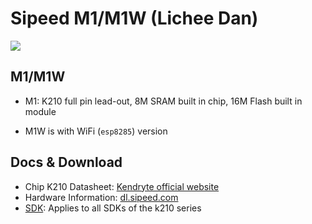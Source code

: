 Sipeed M1/M1W (Lichee Dan)
=======

![](../../../assets/m1_pin.png)

## M1/M1W

* M1: K210 full pin lead-out, 8M SRAM built in chip, 16M Flash built in module

* M1W is with WiFi (`esp8285`) version



## Docs & Download

* Chip K210 Datasheet: [Kendryte official website](https://kendryte.com/downloads/)
* Hardware Information: [dl.sipeed.com](http://dl.sipeed.com/MAIX/HDK/M1%26M1W/)
* [SDK](../sdk/README.md): Applies to all SDKs of the k210 series


